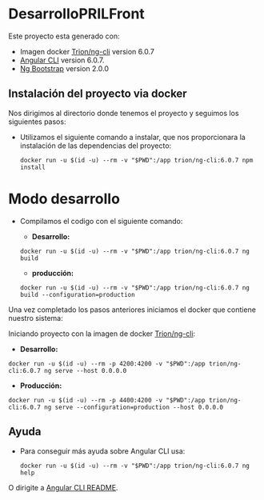 # DesarrolloPRILFront

Este proyecto esta generado con: 
- Imagen docker [Trion/ng-cli](https://github.com/trion-development/docker-ng-cli/tree/6.0.7) version 6.0.7
- [Angular CLI](https://github.com/angular/angular-cli) version 6.0.7.
- [Ng Bootstrap](https://github.com/ng-bootstrap/ng-bootstrap) version 2.0.0

## Instalación del proyecto via docker

Nos dirigimos al directorio donde tenemos el proyecto y seguimos los siguientes pasos:

- Utilizamos el siguiente comando a instalar, que nos proporcionara la instalación de las dependencias del proyecto:
    
    `docker run -u $(id -u) --rm -v "$PWD":/app trion/ng-cli:6.0.7 npm install`

# Modo desarrollo

- Compilamos el codigo con el siguiente comando:
   
    - **Desarrollo:**
    
    `docker run -u $(id -u) --rm -v "$PWD":/app trion/ng-cli:6.0.7 ng build`

    - **producción:**

    `docker run -u $(id -u) --rm -v "$PWD":/app trion/ng-cli:6.0.7 ng build --configuration=production`

Una vez completado los pasos anteriores iniciamos el docker que contiene nuestro sistema:

Iniciando proyecto con la imagen de docker [Trion/ng-cli](https://hub.docker.com/r/trion/ng-cli/):

   - **Desarrollo:**

   `docker run -u $(id -u) --rm -p 4200:4200 -v "$PWD":/app trion/ng-cli:6.0.7 ng serve --host 0.0.0.0`

   - **Producción:**

   `docker run -u $(id -u) --rm -p 4400:4200 -v "$PWD":/app trion/ng-cli:6.0.7 ng serve --configuration=production --host 0.0.0.0`

## Ayuda

- Para conseguir más ayuda sobre Angular CLI usa:

    `docker run -u $(id -u) --rm -v "$PWD":/app trion/ng-cli:6.0.7 ng help`
    
O dirigite a [Angular CLI README](https://github.com/angular/angular-cli/blob/master/README.md).
